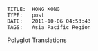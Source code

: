    
    TITLE: 	HONG KONG	
    TYPE: 	post	
    DATE: 	2011-10-06 04:53:43	
    TAGS: 	Asia Pacific Region	




Polyglot Translations



